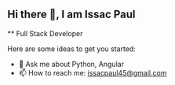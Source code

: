 ## Hi there 👋, I am Issac Paul


** Full Stack Developer

Here are some ideas to get you started:


- 💬 Ask me about Python, Angular
- 📫 How to reach me: issacpaul45@gmail.com


